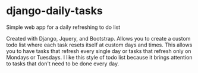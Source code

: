 # django-daily-tasks
Simple web app for a daily refreshing to do list

Created with Django, Jquery, and Bootstrap. Allows you to create a custom todo list where each task resets itself at custom days
and times. This allows you to have tasks that refresh every single day or tasks that refresh only on Mondays or Tuesdays. I
like this style of todo list because it brings attention to tasks that don't need to be done every day.
